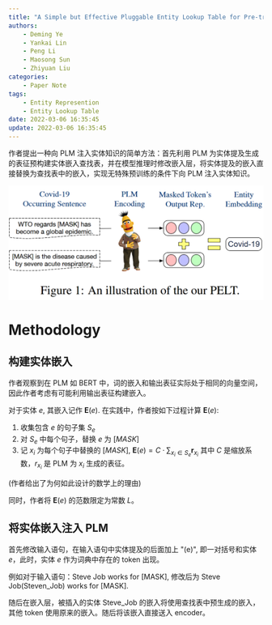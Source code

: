 ```yaml
---
title: "A Simple but Effective Pluggable Entity Lookup Table for Pre-trained Language Models"
authors:
    - Deming Ye
    - Yankai Lin
    - Peng Li
    - Maosong Sun
    - Zhiyuan Liu
categories:
    - Paper Note
tags:
    - Entity Represention
    - Entity Lookup Table
date: 2022-03-06 16:35:45 
update: 2022-03-06 16:35:45
---
```


作者提出一种向 PLM 注入实体知识的简单方法：首先利用 PLM 为实体提及生成的表征预构建实体嵌入查找表，并在模型推理时修改嵌入层，将实体提及的嵌入直接替换为查找表中的嵌入，实现无特殊预训练的条件下向 PLM 注入实体知识。

![](A-Simple-but-Effective-Pluggable-Entity-Lookup-Table-for-Pre-trained-Language-Models/1.png)

# Methodology

## 构建实体嵌入

作者观察到在 PLM 如 BERT 中，词的嵌入和输出表征实际处于相同的向量空间，因此作者考虑有可能利用输出表征构建嵌入。

对于实体 $e$, 其嵌入记作 $\mathbf{E}(e)$. 在实践中，作者按如下过程计算 $\mathbf{E}(e)$:

1. 收集包含 $e$ 的句子集 $S_e$
2. 对 $S_e$ 中每个句子，替换 $e$ 为 $[MASK]$
3. 记 $x_i$ 为每个句子中替换的 $[MASK]$, $\mathbf{E}(e) = C\cdot\sum_{x_i\in S_e}\mathbf{r}_{x_i}$
   其中 $C$ 是缩放系数，$r_{x_i}$ 是 PLM 为 $x_i$ 生成的表征。

(作者给出了为何如此设计的数学上的理由)

同时，作者将 $\mathbf{E}(e)$ 的范数限定为常数 $L$。

## 将实体嵌入注入 PLM

首先修改输入语句，在输入语句中实体提及的后面加上 "(e)", 即一对括号和实体 $e$，此时，实体 $e$ 作为词典中存在的 token 出现。

例如对于输入语句：$\text{Steve Job works for [MASK]}$, 修改后为 $\text{Steve Job(Steven_Job) works for [MASK]}$.

随后在嵌入层，被插入的实体 $\text{Steve_Job}$ 的嵌入将使用查找表中预生成的嵌入，其他 token 使用原来的嵌入。随后将该嵌入直接送入 encoder。